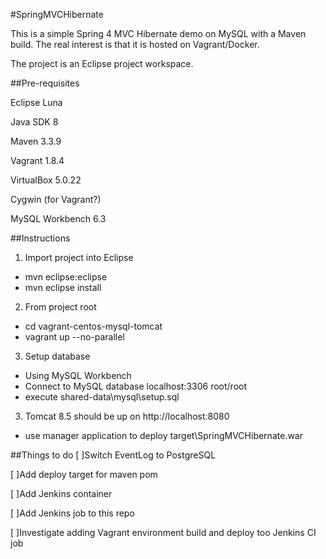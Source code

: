 #SpringMVCHibernate

This is a simple Spring 4 MVC Hibernate demo on MySQL with a Maven build.
The real interest is that it is hosted on Vagrant/Docker.

The project is an Eclipse project workspace.

##Pre-requisites

 Eclipse Luna
 
 Java SDK 8
 
 Maven 3.3.9
 
 Vagrant 1.8.4
 
 VirtualBox 5.0.22
 
 Cygwin (for Vagrant?)
 
 MySQL Workbench 6.3


##Instructions
1. Import project into Eclipse
  * mvn eclipse:eclipse
  * mvn eclipse install
2. From project root
  * cd vagrant-centos-mysql-tomcat
  * vagrant up --no-parallel
3. Setup database
  * Using MySQL Workbench
  * Connect to MySQL database localhost:3306 root/root
  * execute  shared-data\mysql\setup.sql
3. Tomcat 8.5 should be up on http://localhost:8080
  * use manager application to deploy target\SpringMVCHibernate.war

##Things to do
 [ ]Switch EventLog to PostgreSQL
 
 [ ]Add deploy target for maven pom
 
 [ ]Add Jenkins container
 
 [ ]Add Jenkins job to this repo
 
 [ ]Investigate adding Vagrant environment build and deploy too Jenkins CI job 
